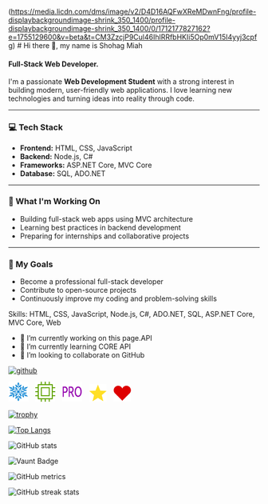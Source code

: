(https://media.licdn.com/dms/image/v2/D4D16AQFwXReMDwnFng/profile-displaybackgroundimage-shrink_350_1400/profile-displaybackgroundimage-shrink_350_1400/0/1712177827162?e=1755129600&v=beta&t=CM3ZzcjP9Cul46IhlRRfbHKIi5Op0mV15I4yyj3cpfg)                                                                                                              # Hi there 👋, my name is Shohag Miah
#### Full-Stack Web Developer.

I'm a passionate **Web Development Student** with a strong interest in building modern, user-friendly web applications. I love learning new technologies and turning ideas into reality through code.

---

### 💻 Tech Stack
- **Frontend:** HTML, CSS, JavaScript  
- **Backend:** Node.js, C#  
- **Frameworks:** ASP.NET Core, MVC Core  
- **Database:** SQL, ADO.NET  

---

### 🚀 What I'm Working On
- Building full-stack web apps using MVC architecture
- Learning best practices in backend development
- Preparing for internships and collaborative projects

---

### 🎯 My Goals
- Become a professional full-stack developer  
- Contribute to open-source projects  
- Continuously improve my coding and problem-solving skills


Skills:  HTML, CSS, JavaScript, Node.js, C#, ADO.NET, SQL, ASP.NET Core, MVC Core, Web 

- 🔭 I’m currently working on this page.API 
- 🌱 I’m currently learning  CORE API 
- 👯 I’m looking to collaborate on GitHub 


[<img src='https://cdn.jsdelivr.net/npm/simple-icons@3.0.1/icons/github.svg' alt='github' height='40'>](https://github.com/Shohag2025)  

<a href='https://archiveprogram.github.com/'><img src='https://raw.githubusercontent.com/acervenky/animated-github-badges/master/assets/acbadge.gif' width='40' height='40'></a> <a href='https://docs.github.com/en/developers'><img src='https://raw.githubusercontent.com/acervenky/animated-github-badges/master/assets/devbadge.gif' width='40' height='40'></a> <a href='https://github.com/pricing'><img src='https://raw.githubusercontent.com/acervenky/animated-github-badges/master/assets/pro.gif' width='40' height='40'></a> <a href='https://stars.github.com/'><img src='https://raw.githubusercontent.com/acervenky/animated-github-badges/master/assets/starbadge.gif' width='35' height='35'></a> <a href='https://docs.github.com/en/github/supporting-the-open-source-community-with-github-sponsors'><img src='https://raw.githubusercontent.com/acervenky/animated-github-badges/master/assets/sponsorbadge.gif' width='35' height='35'></a> 

[![trophy](https://github-profile-trophy.vercel.app/?username=Shohag2025)](https://github.com/ryo-ma/github-profile-trophy)

[![Top Langs](https://github-readme-stats.vercel.app/api/top-langs/?username=Shohag2025)](https://github.com/anuraghazra/github-readme-stats)

![GitHub stats](https://github-readme-stats.vercel.app/api?username=Shohag2025&show_icons=true&count_private=true)  

![Vaunt Badge](https://api.vaunt.dev/v1/github/entities/Shohag2025/contributions?format=svg&private=true)  

![GitHub metrics](https://metrics.lecoq.io/Shohag2025)  

![GitHub streak stats](https://streak-stats.demolab.com/?user=Shohag2025)  

